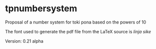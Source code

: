# tpnumbersystem
Proposal of a number system for toki pona based on the powers of 10

The font used to generate the pdf file from the LaTeX source is _linja sike_

Version: 0.21 alpha

